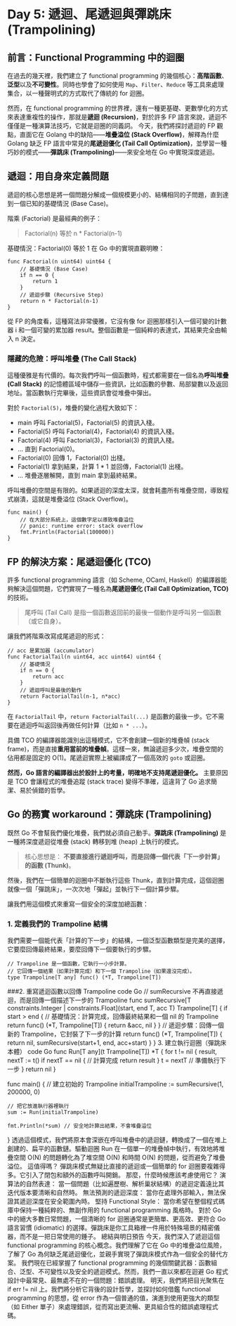 # Day 5: 遞迴、尾遞迴與彈跳床 (Trampolining)

## 前言：Functional Programming 中的迴圈

在過去的幾天裡，我們建立了 functional programming 的幾個核心：**高階函數**、**泛型**以及**不可變性**。同時也學會了如何使用 `Map`、`Filter`、`Reduce` 等工具來處理集合，以一種聲明式的方式取代了傳統的 for 迴圈。

然而，在 functional programming 的世界裡，還有一種更基礎、更數學化的方式來表達重複性的操作，那就是**遞迴 (Recursion)**，對於許多 FP 語言來說，遞迴不僅僅是一種演算法技巧，它就是迴圈的同義詞。
今天，我們將探討遞迴的 FP 觀點，直面它在 Golang 中的缺陷——**堆疊溢位 (Stack Overflow)**，解釋為什麼 Golang 缺乏 FP 語言中常見的**尾遞迴優化 (Tail Call Optimization)**，並學習一種巧妙的模式——**彈跳床 (Trampolining)**——來安全地在 Go 中實現深度遞迴。

## 遞迴：用自身來定義問題

遞迴的核心思想是將一個問題分解成一個規模更小的、結構相同的子問題，直到達到一個已知的基礎情況 (Base Case)。

階乘 (Factorial) 是最經典的例子：

> Factorial(n) 等於 n * Factorial(n-1)

基礎情況：Factorial(0) 等於 1
在 Go 中的實現直觀明瞭：

```golang
func Factorial(n uint64) uint64 {
    // 基礎情況 (Base Case)
    if n == 0 {
        return 1
    }
    // 遞迴步驟 (Recursive Step)
    return n * Factorial(n-1)
}
```

從 FP 的角度看，這種寫法非常優雅，它沒有像 for 迴圈那樣引入一個可變的計數器 i 和一個可變的累加器 result。整個函數是一個純粹的表達式，其結果完全由輸入 n 決定。

### 隱藏的危險：呼叫堆疊 (The Call Stack)

這種優雅是有代價的。每次我們呼叫一個函數時，程式都需要在一個名為**呼叫堆疊 (Call Stack)** 的記憶體區域中儲存一些資訊，比如函數的參數、局部變數以及返回地址。當函數執行完畢後，這些資訊會從堆疊中彈出。

對於 `Factorial(5)`，堆疊的變化過程大致如下：

- main 呼叫 Factorial(5)，Factorial(5) 的資訊入棧。
- Factorial(5) 呼叫 Factorial(4)，Factorial(4) 的資訊入棧。
- Factorial(4) 呼叫 Factorial(3)，Factorial(3) 的資訊入棧。
- ... 直到 Factorial(0)。
- Factorial(0) 回傳 1，Factorial(0) 出棧。
- Factorial(1) 拿到結果，計算 1 * 1 並回傳，Factorial(1) 出棧。
- ... 堆疊逐層解開，直到 main 拿到最終結果。

呼叫堆疊的空間是有限的。如果遞迴的深度太深，就會耗盡所有堆疊空間，導致程式崩潰，這就是堆疊溢位 (Stack Overflow)。

```golang
func main() {
    // 在大部分系統上，這個數字足以導致堆疊溢位
    // panic: runtime error: stack overflow
    fmt.Println(Factorial(100000)) 
}
```

## FP 的解決方案：尾遞迴優化 (TCO)

許多 functional programming 語言（如 Scheme, OCaml, Haskell）的編譯器能夠解決這個問題，它們實現了一種名為**尾遞迴優化 (Tail Call Optimization, TCO)** 的技術。

> 尾呼叫 (Tail Call) 是指一個函數返回前的最後一個動作是呼叫另一個函數（或它自身）。

讓我們將階乘改寫成尾遞迴的形式：

```golang
// acc 是累加器 (accumulator)
func FactorialTail(n uint64, acc uint64) uint64 {
    // 基礎情況
    if n == 0 {
        return acc
    }
    // 遞迴呼叫是最後的動作
    return FactorialTail(n-1, n*acc)
}
```

在 `FactorialTail` 中，`return FactorialTail(...)` 是函數的最後一步。它不需要在遞迴呼叫返回後再做任何計算（比如 `n * ...`）。

具備 TCO 的編譯器能識別出這種模式，它不會創建一個新的堆疊幀 (stack frame)，而是直接**重用當前的堆疊幀**。這樣一來，無論遞迴多少次，堆疊空間的佔用都是固定的 O(1)。尾遞迴實際上被編譯成了一個高效的 `goto` 或迴圈。

**然而，Go 語言的編譯器出於設計上的考量，明確地不支持尾遞迴優化。** 主要原因是 TCO 會讓程式的堆疊追蹤 (stack trace) 變得不準確，這違背了 Go 追求簡潔、易於偵錯的哲學。

## Go 的務實 workaround：彈跳床 (Trampolining)

既然 Go 不會幫我們優化堆疊，我們就必須自己動手。**彈跳床 (Trampolining)** 是一種將深度遞迴從堆疊 (stack) 轉移到堆 (heap) 上執行的模式。

> 核心思想是： **不要直接進行遞迴呼叫，而是回傳一個代表「下一步計算」的函數 (Thunk)**。

然後，我們在一個簡單的迴圈中不斷執行這些 Thunk，直到計算完成，這個迴圈就像一個「彈跳床」，一次次地「彈起」並執行下一個計算步驟。

讓我們用這個模式來重寫一個安全的深度加總函數：

### **1. 定義我們的 Trampoline 結構**

我們需要一個能代表「計算的下一步」的結構，一個泛型函數類型是完美的選擇，它要麼回傳最終結果，要麼回傳下一個要執行的步驟。

```golang
// Trampoline 是一個函數，它執行一小步計算。
// 它回傳一個結果（如果計算完成）和下一個 Trampoline（如果還沒完成）。
type Trampoline[T any] func() (*T, Trampoline[T])
```

###2. 重寫遞迴函數以回傳 Trampoline
code
Go
// sumRecursive 不再直接遞迴，而是回傳一個描述下一步的 Trampoline
func sumRecursive[T constraints.Integer | constraints.Float](start, end T, acc T) Trampoline[T] {
	if start > end {
		// 基礎情況：計算完成，回傳最終結果和一個 nil 的 Trampoline
		return func() (*T, Trampoline[T]) {
			return &acc, nil
		}
	}
	// 遞迴步驟：回傳一個新的 Trampoline，它封裝了下一步的計算
	return func() (*T, Trampoline[T]) {
		return nil, sumRecursive(start+1, end, acc+start)
	}
}
3. 建立執行迴圈（彈跳床本體）
code
Go
func Run[T any](t Trampoline[T]) *T {
	for t != nil {
		result, nextT := t()
		if nextT == nil { // 計算完成
			return result
		}
		t = nextT // 準備執行下一步
	}
	return nil
}

func main() {
    // 建立初始的 Trampoline
	initialTrampoline := sumRecursive(1, 200000, 0)
    
    // 把它放進執行器裡執行
	sum := Run(initialTrampoline)

	fmt.Println(*sum) // 安全地計算出結果，不會堆疊溢位
}
透過這個模式，我們將原本會深嵌在呼叫堆疊中的遞迴鏈，轉換成了一個在堆上創建的、扁平的函數鏈。驅動迴圈 Run 在一個單一的堆疊幀中執行，有效地將堆疊空間 O(N) 的問題轉化為了堆空間 O(N) 和時間 O(N) 的問題，從而避免了堆疊溢位。
這值得嗎？
彈跳床模式無疑比直接的遞迴或一個簡單的 for 迴圈要複雜得多。它引入了閉包和額外的函數呼叫開銷。
那麼，什麼時候應該考慮使用它？
演算法的自然表達： 當一個問題（比如遍歷樹、解析巢狀結構）的遞迴定義遠比其迭代版本要清晰和自然時。
無法預測的遞迴深度： 當你在處理外部輸入，無法保證其遞迴深度在安全範圍內時。
堅持 Functional Style： 當你希望在整個程式碼庫中保持一種純粹的、無副作用的 functional programming 風格時。
對於 Go 中的絕大多數日常問題，一個清晰的 for 迴圈通常是更簡單、更高效、更符合 Go 語言習慣 (idiomatic) 的選擇。彈跳床是你工具箱裡一件用於特殊場景的精密儀器，而不是一把日常使用的錘子。
總結與明日預告
今天，我們深入了遞迴這個 functional programming 的核心概念。我們理解了它在 Go 中的堆疊溢位風險，了解了 Go 為何缺乏尾遞迴優化，並親手實現了彈跳床模式作為一個安全的替代方案。
我們現在已經掌握了 functional programming 的幾個關鍵武器：函數組合、泛型、不可變性以及安全的遞迴模式。然而，我們一直以來都在迴避 Go 程式設計中最常見、最無處不在的一個問題：錯誤處理。
明天，我們將把目光聚焦在 if err != nil 上。我們將分析它背後的設計哲學，並探討如何借鑑 functional programming 的思想，從 error 作為一個普通的值，演進到使用更強大的類型（如 Either 單子）來處理錯誤，從而寫出更流暢、更具組合性的錯誤處理程式碼。
